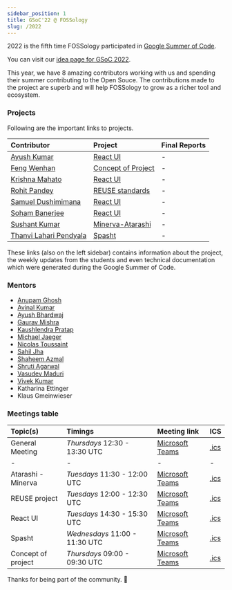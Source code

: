 ```yaml
---
sidebar_position: 1
title: GSoC'22 @ FOSSology
slug: /2022
---
```


<!--
SPDX-License-Identifier: CC-BY-SA-4.0

SPDX-FileCopyrightText: 2022 Sushant Kumar <sushantmishra02102002@gmail.com>
SPDX-FileCopyrightText: 2022 Gaurav Mishra <mishra.gaurav@siemens.com>
SPDX-FileCopyrightText: 2022 Siemens AG
-->

2022 is the fifth time FOSSology participated in
[Google Summer of Code](https://summerofcode.withgoogle.com/programs/2022/organizations/fossology).

You can visit our [idea page for GSoC 2022](GSoC-projects.md).

This year, we have 8 amazing contributors working with us and spending their summer
contributing to the Open Souce. The contributions made to the project are
superb and will help FOSSology to grow as a richer tool and ecosystem.

### Projects
Following are the important links to projects.

| Contributor | Project | Final Reports |
| :--- | :--- | :--- |
| [Ayush Kumar](https://github.com/Ayush7614) | [React UI](/docs/2022/ui) | - |
| [Feng Wenhan](https://github.com/fwhdzh) | [Concept of Project](/docs/2022/project) | - |
| [Krishna Mahato](https://github.com/krishna9304) | [React UI](/docs/2022/ui) | - |
| [Rohit Pandey](https://github.com/rohitpandey49) | [REUSE standards](/docs/2022/reuse) | - |
| [Samuel Dushimimana](https://github.com/dushimsam) | [React UI](/docs/2022/ui) | - |
| [Soham Banerjee](https://github.com/soham4abc) | [React UI](/docs/2022/ui) | - |
| [Sushant Kumar](https://github.com/its-sushant) | [Minerva-Atarashi](/docs/2022/atarashi) | - |
| [Thanvi Lahari Pendyala](https://github.com/Pendyala-thanvi) | [Spasht](/docs/2022/spasht) | - |

These links (also on the left sidebar) contains information about the project,
the weekly updates from the students and even technical documentation which
were generated during the Google Summer of Code.

### Mentors

* [Anupam Ghosh](https://github.com/ag4ums)
* [Avinal Kumar](https://github.com/avinal)
* [Ayush Bhardwaj](https://github.com/hastagAB)
* [Gaurav Mishra](https://github.com/GMishx)
* [Kaushlendra Pratap](https://github.com/Kaushl2208)
* [Michael Jaeger](https://github.com/mcjaeger)
* [Nicolas Toussaint](https://github.com/NicolasToussaint)
* [Sahil Jha](https://github.com/sjha2048)
* [Shaheem Azmal](https://github.com/shaheemazmalmmd)
* [Shruti Agarwal](https://github.com/Shruti3004)
* [Vasudev Maduri](https://github.com/vasudevmaduri)
* [Vivek Kumar](https://github.com/viv9k)
* Katharina Ettinger
* Klaus Gmeinwieser

### Meetings table

| Topic(s) | Timings | Meeting link | ICS |
| :--- | :--- | :--- | :--- |
| General Meeting | *Thursdays* 12:30 - 13:30 UTC | [Microsoft Teams](https://teams.microsoft.com/l/meetup-join/19%3ameeting_MTAwZTUyMWYtNDNiNy00MTIyLWFlYWItZWMwNDA5YjYxMzgw%40thread.v2/0?context=%7b%22Tid%22%3a%2238ae3bcd-9579-4fd4-adda-b42e1495d55a%22%2c%22Oid%22%3a%227f1979f2-e3e3-40d0-8a77-bcef842abf7e%22%7d) | [.ics](/ics/gsoc_2022_weekly.ics) |
| - | - | - | - |
| Atarashi - Minerva | *Tuesdays* 11:30 - 12:00 UTC | [Microsoft Teams](https://teams.microsoft.com/l/meetup-join/19%3ameeting_NmE4ZWVkZjktZTI1NS00YzQyLWE1YTMtMjUxMDkyODVmZTg0%40thread.v2/0?context=%7b%22Tid%22%3a%2238ae3bcd-9579-4fd4-adda-b42e1495d55a%22%2c%22Oid%22%3a%22a897f79c-71f3-4e34-a964-67183e5a6731%22%7d) | [.ics](/ics/gsoc_2022_atarashi.ics) |
| REUSE project | *Tuesdays* 12:00 - 12:30 UTC | [Microsoft Teams](https://teams.microsoft.com/l/meetup-join/19%3ameeting_ZWQyNjRlMmUtMzljNS00OWJlLThiNmEtYmRlM2IwNjRmMDI2%40thread.v2/0?context=%7b%22Tid%22%3a%2238ae3bcd-9579-4fd4-adda-b42e1495d55a%22%2c%22Oid%22%3a%22a2c4f566-cad3-46d5-9146-26004cf4bc7c%22%7d) | [.ics](/ics/gsoc_2022_reuse.ics) |
| React UI | *Tuesdays* 14:30 - 15:30 UTC | [Microsoft Teams](https://teams.microsoft.com/l/meetup-join/19%3ameeting_ZDYzM2M0ZWEtMDE1MC00ZGM0LTk1MGUtNWYxYTNjNzQ1OWRk%40thread.v2/0?context=%7b%22Tid%22%3a%2238ae3bcd-9579-4fd4-adda-b42e1495d55a%22%2c%22Oid%22%3a%227f1979f2-e3e3-40d0-8a77-bcef842abf7e%22%7d) | [.ics](/ics/gsoc_2022_ui.ics) |
| Spasht | *Wednesdays* 11:00 - 11:30 UTC | [Microsoft Teams](https://teams.microsoft.com/l/meetup-join/19%3ameeting_ZjJmOGRmMjgtYWY3Zi00M2FiLWJhMGEtNTg4ZmVjM2FjMjhl%40thread.v2/0?context=%7b%22Tid%22%3a%2238ae3bcd-9579-4fd4-adda-b42e1495d55a%22%2c%22Oid%22%3a%22a2c4f566-cad3-46d5-9146-26004cf4bc7c%22%7d) | [.ics](/ics/gsoc_2022_spasht.ics) |
| Concept of project | *Thursdays* 09:00 - 09:30 UTC | [Microsoft Teams](https://teams.microsoft.com/l/meetup-join/19%3ameeting_MWE4YTRlMDEtODc4Yi00NjY4LWIzNGYtM2ViYWNmMDU3ZDVl%40thread.v2/0?context=%7b%22Tid%22%3a%2238ae3bcd-9579-4fd4-adda-b42e1495d55a%22%2c%22Oid%22%3a%22a2c4f566-cad3-46d5-9146-26004cf4bc7c%22%7d) | [.ics](/ics/gsoc_2022_project.ics) |

Thanks for being part of the community. 💚
